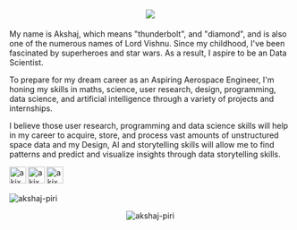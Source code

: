 <h1 align="center"><img src="https://media.giphy.com/media/pB5ynWdF93sGhBySpQ/giphy.gif"></h1>


My name is Akshaj, which means "thunderbolt", and "diamond", and is also one of the numerous names of Lord Vishnu. Since my childhood, I've been fascinated by superheroes and star wars. As a result, I aspire to be an Data Scientist. 

To prepare for my dream career as an Aspiring Aerospace Engineer, I'm honing my skills in maths, science, user research, design, programming, data science, and artificial intelligence through a variety of projects and internships.

I believe those user research, programming and data science skills will help in my career to acquire, store, and process vast amounts of unstructured space data and my Design, AI and storytelling skills will allow me to find patterns and predict and visualize insights through data storytelling skills.

[linkedin]: https://www.linkedin.com/in/ajxpr
[github]: https://github.com/ajxpr
[dribbble]: https://dribbble.com/ajxpr

[<img align="left" alt="akjxpr | LinkedIn" width="30px" src="https://img.icons8.com/color/48/000000/linkedin.png" />][linkedin]
[<img align="left" alt="akjxpr | GitHub" width="30px" src="https://img.icons8.com/fluent/48/000000/github.png" />][github]
[<img align="left" alt="akjxpr | Dribbble" width="30px" src="https://img.icons8.com/fluent/48/000000/dribbble.png" />][dribbble]

<br>
<br>

<p align="left"> <img src="https://komarev.com/ghpvc/?username=ajxpr&label=visitors&color=0066FF&style=flat-square" alt="akshaj-piri" /> </p>

<p align="center"><img src="https://github-readme-streak-stats.herokuapp.com?user=ajxpr&theme=github-dark-blue" alt="akshaj-piri" /></p>

